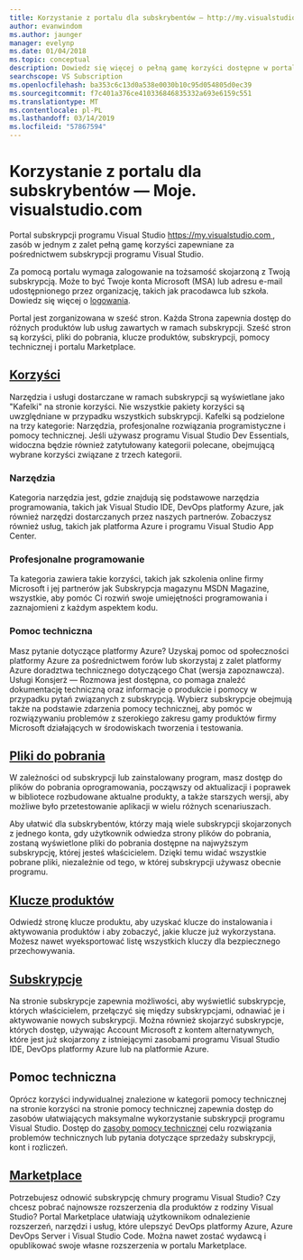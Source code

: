 ```yaml
---
title: Korzystanie z portalu dla subskrybentów — http://my.visualstudio.com | Dokumentacja firmy Microsoft
author: evanwindom
ms.author: jaunger
manager: evelynp
ms.date: 01/04/2018
ms.topic: conceptual
description: Dowiedz się więcej o pełną gamę korzyści dostępne w portalu subskrypcji programu Visual Studio
searchscope: VS Subscription
ms.openlocfilehash: ba353c6c13d0a538e0030b10c95d054805d0ec39
ms.sourcegitcommit: f7c401a376ce410336846835332a693e6159c551
ms.translationtype: MT
ms.contentlocale: pl-PL
ms.lasthandoff: 03/14/2019
ms.locfileid: "57867594"
---
```

# <a name="using-the-subscriber-portal---myspanspanvisualstudiospanspancom"></a>Korzystanie z portalu dla subskrybentów — Moje. <span> </span>visualstudio<span></span>.com

Portal subskrypcji programu Visual Studio [ https://my.visualstudio.com ](https://my.visualstudio.com?wt.mc_id=o~msft~docs), zasób w jednym z zalet pełną gamę korzyści zapewniane za pośrednictwem subskrypcji programu Visual Studio.

Za pomocą portalu wymaga zalogowanie na tożsamość skojarzoną z Twoją subskrypcją.  Może to być Twoje konta Microsoft (MSA) lub adresu e-mail udostępnionego przez organizację, takich jak pracodawca lub szkoła.  Dowiedz się więcej o [logowania](signing-in.md).

Portal jest zorganizowana w sześć stron.  Każda Strona zapewnia dostęp do różnych produktów lub usług zawartych w ramach subskrypcji.  Sześć stron są korzyści, pliki do pobrania, klucze produktów, subskrypcji, pomocy technicznej i portalu Marketplace.

## <a name="benefitshttpsmyvisualstudiocombenefitswtmcidomsftdocs"></a>[Korzyści](https://my.visualstudio.com/benefits?wt.mc_id=o~msft~docs)
Narzędzia i usługi dostarczane w ramach subskrypcji są wyświetlane jako "Kafelki" na stronie korzyści.  Nie wszystkie pakiety korzyści są uwzględniane w przypadku wszystkich subskrypcji. Kafelki są podzielone na trzy kategorie:  Narzędzia, profesjonalne rozwiązania programistyczne i pomocy technicznej.  Jeśli używasz programu Visual Studio Dev Essentials, widoczna będzie również zatytułowany kategorii polecane, obejmującą wybrane korzyści związane z trzech kategorii.

### <a name="tools"></a>Narzędzia
Kategoria narzędzia jest, gdzie znajdują się podstawowe narzędzia programowania, takich jak Visual Studio IDE, DevOps platformy Azure, jak również narzędzi dostarczanych przez naszych partnerów.  Zobaczysz również usług, takich jak platforma Azure i programu Visual Studio App Center.

### <a name="professional-development"></a>Profesjonalne programowanie
Ta kategoria zawiera takie korzyści, takich jak szkolenia online firmy Microsoft i jej partnerów jak Subskrypcja magazynu MSDN Magazine, wszystkie, aby pomóc Ci rozwiń swoje umiejętności programowania i zaznajomieni z każdym aspektem kodu.

### <a name="support"></a>Pomoc techniczna
Masz pytanie dotyczące platformy Azure?  Uzyskaj pomoc od społeczności platformy Azure za pośrednictwem forów lub skorzystaj z zalet platformy Azure doradztwa technicznego dotyczącego Chat (wersja zapoznawcza).  Usługi Konsjerż — Rozmowa jest dostępna, co pomaga znaleźć dokumentację techniczną oraz informacje o produkcie i pomocy w przypadku pytań związanych z subskrypcją.  Wybierz subskrypcje obejmują także na podstawie zdarzenia pomocy technicznej, aby pomóc w rozwiązywaniu problemów z szerokiego zakresu gamy produktów firmy Microsoft działających w środowiskach tworzenia i testowania.

## <a name="downloadshttpsmyvisualstudiocomdownloadswtmcidomsftdocs"></a>[Pliki do pobrania](https://my.visualstudio.com/downloads?wt.mc_id=o~msft~docs)
W zależności od subskrypcji lub zainstalowany program, masz dostęp do plików do pobrania oprogramowania, począwszy od aktualizacji i poprawek w bibliotece rozbudowane aktualne produkty, a także starszych wersji, aby możliwe było przetestowanie aplikacji w wielu różnych scenariuszach.

Aby ułatwić dla subskrybentów, którzy mają wiele subskrypcji skojarzonych z jednego konta, gdy użytkownik odwiedza strony plików do pobrania, zostaną wyświetlone pliki do pobrania dostępne na najwyższym subskrypcję, której jesteś właścicielem.  Dzięki temu widać wszystkie pobrane pliki, niezależnie od tego, w której subskrypcji używasz obecnie programu.

## <a name="product-keyshttpsmyvisualstudiocomproductkeyswtmcidomsftdocs"></a>[Klucze produktów](https://my.visualstudio.com/productkeys?wt.mc_id=o~msft~docs)
Odwiedź stronę klucze produktu, aby uzyskać klucze do instalowania i aktywowania produktów i aby zobaczyć, jakie klucze już wykorzystana.  Możesz nawet wyeksportować listę wszystkich kluczy dla bezpiecznego przechowywania.

## <a name="subscriptionshttpsmyvisualstudiocomsubscriptionswtmcidomsftdocs"></a>[Subskrypcje](https://my.visualstudio.com/subscriptions?wt.mc_id=o~msft~docs)
Na stronie subskrypcje zapewnia możliwości, aby wyświetlić subskrypcje, których właścicielem, przełączyć się między subskrypcjami, odnawiać je i aktywowanie nowych subskrypcji. Można również skojarzyć subskrypcje, których dostęp, używając Account Microsoft z kontem alternatywnych, które jest już skojarzony z istniejącymi zasobami programu Visual Studio IDE, DevOps platformy Azure lub na platformie Azure.

## <a name="support"></a>Pomoc techniczna

Oprócz korzyści indywidualnej znalezione w kategorii pomocy technicznej na stronie korzyści na stronie pomocy technicznej zapewnia dostęp do zasobów ułatwiających maksymalne wykorzystanie subskrypcji programu Visual Studio. Dostęp do [zasoby pomocy technicznej](https://visualstudio.microsoft.com/subscriptions/support/) celu rozwiązania problemów technicznych lub pytania dotyczące sprzedaży subskrypcji, kont i rozliczeń.

## <a name="marketplacehttpsmarketplacevisualstudiocom"></a>[Marketplace](https://marketplace.visualstudio.com/)

Potrzebujesz odnowić subskrypcję chmury programu Visual Studio?  Czy chcesz pobrać najnowsze rozszerzenia dla produktów z rodziny Visual Studio?  Portal Marketplace ułatwiają użytkownikom odnalezienie rozszerzeń, narzędzi i usług, które ulepszyć DevOps platformy Azure, Azure DevOps Server i Visual Studio Code. Można nawet zostać wydawcą i opublikować swoje własne rozszerzenia w portalu Marketplace.
